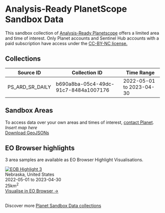 # Analysis-Ready PlanetScope Sandbox Data

<p> This sandbox collection of  <a href="../analysis-ready-planetscope/">Analysis-Ready Planetscope</a> offers a limited area and time of interest. Only Planet accounts and Sentinel Hub accounts with a paid subscription have access under the <a href="https://creativecommons.org/licenses/by-nc/4.0/">CC-BY-NC license.</a></p>

## Collections

<table>
  <thead>
    <tr>
      <th>Source ID</th>
      <th>Collection ID</th>
      <th>Time Range</th>
    </tr>
  </thead>
  <tbody>
    <tr>
      <td>PS_ARD_SR_DAILY</td>
      <td>b690a8ba-05c4-49dc-91c7-8484a1007176</td>
      <td>2022-05-01 to 2023-04-30</td>
    </tr>
   </tbody>
</table>

## Sandbox Areas

To access data over your own areas and times of interest, [contact Planet](https://www.planet.com/contact-sales/#contact-sales).
<br>
_Insert map here_
<br>
[Download GeoJSONs]()

## EO Browser highlights

3 area samples are available as EO Browser Highlight Visualisations.
<br>

<div class="container33">
    <div class="image-card">
    <a href='https://apps.sentinel-hub.com/eo-browser/?zoom=12&lat=40.8408&lng=-96.5355&themeId=PLANET_SANDBOX&visualizationUrl=https%3A%2F%2Fservices.sentinel-hub.com%2Fogc%2Fwms%2F415887db-d2e7-4a13-b076-70f3135bd821&datasetId=b690a8ba-05c4-49dc-91c7-8484a1007176&fromTime=2022-12-22T00%3A00%3A00.000Z&toTime=2022-12-22T23%3A59%3A59.999Z&layerId=TRUE-COLOR &demSource3D="MAPZEN”'><img src="analysis-ready-planetscope.png" alt="EOB Highlight 3" class="imagette"></a>
        <div class="info">
            <div class="title">Nebraska, United States</div>
            <div class="text">
                2022-05-01 to 2023-04-30<br>
                25km<sup>2</sup>
            </div>
            <div class="eob-link"><a href='https://apps.sentinel-hub.com/eo-browser/?zoom=12&lat=40.8408&lng=-96.5355&themeId=PLANET_SANDBOX&visualizationUrl=https%3A%2F%2Fservices.sentinel-hub.com%2Fogc%2Fwms%2F415887db-d2e7-4a13-b076-70f3135bd821&datasetId=b690a8ba-05c4-49dc-91c7-8484a1007176&fromTime=2022-12-22T00%3A00%3A00.000Z&toTime=2022-12-22T23%3A59%3A59.999Z&layerId=TRUE-COLOR &demSource3D="MAPZEN”'>Visualise in EO Browser -></a></div>
        </div>
    </div>
</div>
<br>

Discover more [Planet Sandbox Data collections](../planet-sandbox-data/)
